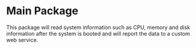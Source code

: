 # Main Package

This package will read system information such as CPU, memory and disk information after the system is booted and will
report the data to a custom web service.

